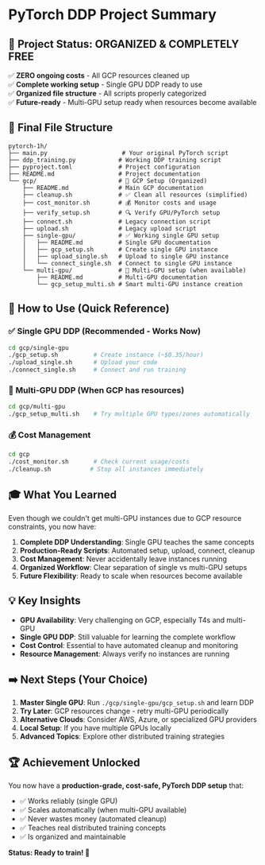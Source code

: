 # PyTorch DDP Project Summary

## 🎯 Project Status: ORGANIZED & COMPLETELY FREE

✅ **ZERO ongoing costs** - All GCP resources cleaned up  
✅ **Complete working setup** - Single GPU DDP ready to use  
✅ **Organized file structure** - All scripts properly categorized  
✅ **Future-ready** - Multi-GPU setup ready when resources become available  

## 📁 Final File Structure

```
pytorch-1h/
├── main.py                     # Your original PyTorch script
├── ddp_training.py            # Working DDP training script
├── pyproject.toml             # Project configuration
├── README.md                  # Project documentation
└── gcp/                       # 🔧 GCP Setup (Organized)
    ├── README.md              # Main GCP documentation
    ├── cleanup.sh             # ✅ Clean all resources (simplified)
    ├── cost_monitor.sh        # 💰 Monitor costs and usage
    ├── verify_setup.sh        # 🔍 Verify GPU/PyTorch setup
    ├── connect.sh             # Legacy connection script
    ├── upload.sh              # Legacy upload script
    ├── single-gpu/            # ✅ Working single GPU setup
    │   ├── README.md          # Single GPU documentation
    │   ├── gcp_setup.sh       # Create single GPU instance
    │   ├── upload_single.sh   # Upload to single GPU instance
    │   └── connect_single.sh  # Connect to single GPU instance
    └── multi-gpu/             # 🚧 Multi-GPU setup (when available)
        ├── README.md          # Multi-GPU documentation
        └── gcp_setup_multi.sh # Smart multi-GPU instance creation
```

## 🚀 How to Use (Quick Reference)

### ✅ Single GPU DDP (Recommended - Works Now)
```bash
cd gcp/single-gpu
./gcp_setup.sh          # Create instance (~$0.35/hour)
./upload_single.sh      # Upload your code
./connect_single.sh     # Connect and run training
```

### 🔄 Multi-GPU DDP (When GCP has resources)
```bash
cd gcp/multi-gpu
./gcp_setup_multi.sh    # Try multiple GPU types/zones automatically
```

### 💰 Cost Management
```bash
cd gcp
./cost_monitor.sh       # Check current usage/costs
./cleanup.sh           # Stop all instances immediately
```

## 🎓 What You Learned

Even though we couldn't get multi-GPU instances due to GCP resource constraints, you now have:

1. **Complete DDP Understanding**: Single GPU teaches the same concepts
2. **Production-Ready Scripts**: Automated setup, upload, connect, cleanup
3. **Cost Management**: Never accidentally leave instances running
4. **Organized Workflow**: Clear separation of single vs multi-GPU setups
5. **Future Flexibility**: Ready to scale when resources become available

## 💡 Key Insights

- **GPU Availability**: Very challenging on GCP, especially T4s and multi-GPU
- **Single GPU DDP**: Still valuable for learning the complete workflow
- **Cost Control**: Essential to have automated cleanup and monitoring
- **Resource Management**: Always verify no instances are running

## ➡️ Next Steps (Your Choice)

1. **Master Single GPU**: Run `./gcp/single-gpu/gcp_setup.sh` and learn DDP
2. **Try Later**: GCP resources change - retry multi-GPU periodically  
3. **Alternative Clouds**: Consider AWS, Azure, or specialized GPU providers
4. **Local Setup**: If you have multiple GPUs locally
5. **Advanced Topics**: Explore other distributed training strategies

## 🏆 Achievement Unlocked

You now have a **production-grade, cost-safe, PyTorch DDP setup** that:
- ✅ Works reliably (single GPU)
- ✅ Scales automatically (when multi-GPU available)  
- ✅ Never wastes money (automated cleanup)
- ✅ Teaches real distributed training concepts
- ✅ Is organized and maintainable

**Status: Ready to train! 🚀**
